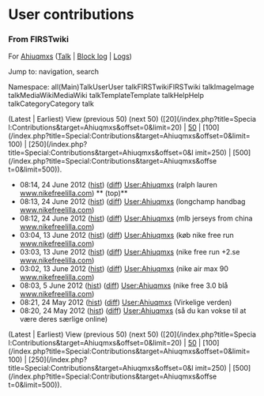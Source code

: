 

# User contributions

### From FIRSTwiki

For [Ahiuqmxs](/index.php/User:Ahiuqmxs "User:Ahiuqmxs" )
([Talk](/index.php?title=User_talk:Ahiuqmxs&action=edit "User talk:Ahiuqmxs" )
| [Block log](/index.php?title=Special:Log&type=block&page=User:Ahiuqmxs
"Special:Log" ) | [Logs](/index.php?title=Special:Log&user=Ahiuqmxs
"Special:Log" ))

Jump to: navigation, search

Namespace:  all(Main)TalkUserUser talkFIRSTwikiFIRSTwiki talkImageImage
talkMediaWikiMediaWiki talkTemplateTemplate talkHelpHelp talkCategoryCategory
talk

(Latest | Earliest) View (previous 50) (next 50) ([20](/index.php?title=Specia
l:Contributions&target=Ahiuqmxs&offset=0&limit=20) |
[50](/index.php?title=Special:Contributions&target=Ahiuqmxs&offset=0&limit=50)
| [100](/index.php?title=Special:Contributions&target=Ahiuqmxs&offset=0&limit=
100) | [250](/index.php?title=Special:Contributions&target=Ahiuqmxs&offset=0&l
imit=250) | [500](/index.php?title=Special:Contributions&target=Ahiuqmxs&offse
t=0&limit=500)).

  * 08:14, 24 June 2012 ([hist](/index.php?title=User:Ahiuqmxs&action=history "User:Ahiuqmxs" )) ([diff](/index.php?title=User:Ahiuqmxs&diff=prev&oldid=164966 "User:Ahiuqmxs" )) [User:Ahiuqmxs](/index.php/User:Ahiuqmxs "User:Ahiuqmxs" ) (ralph lauren www.nikefreelilla.com) ** (top)**
  * 08:13, 24 June 2012 ([hist](/index.php?title=User:Ahiuqmxs&action=history "User:Ahiuqmxs" )) ([diff](/index.php?title=User:Ahiuqmxs&diff=prev&oldid=164963 "User:Ahiuqmxs" )) [User:Ahiuqmxs](/index.php/User:Ahiuqmxs "User:Ahiuqmxs" ) (longchamp handbag www.nikefreelilla.com)
  * 08:12, 24 June 2012 ([hist](/index.php?title=User:Ahiuqmxs&action=history "User:Ahiuqmxs" )) ([diff](/index.php?title=User:Ahiuqmxs&diff=prev&oldid=164961 "User:Ahiuqmxs" )) [User:Ahiuqmxs](/index.php/User:Ahiuqmxs "User:Ahiuqmxs" ) (mlb jerseys from china www.nikefreelilla.com)
  * 03:04, 13 June 2012 ([hist](/index.php?title=User:Ahiuqmxs&action=history "User:Ahiuqmxs" )) ([diff](/index.php?title=User:Ahiuqmxs&diff=prev&oldid=139352 "User:Ahiuqmxs" )) [User:Ahiuqmxs](/index.php/User:Ahiuqmxs "User:Ahiuqmxs" ) (køb nike free run www.nikefreelilla.com)
  * 03:03, 13 June 2012 ([hist](/index.php?title=User:Ahiuqmxs&action=history "User:Ahiuqmxs" )) ([diff](/index.php?title=User:Ahiuqmxs&diff=prev&oldid=139349 "User:Ahiuqmxs" )) [User:Ahiuqmxs](/index.php/User:Ahiuqmxs "User:Ahiuqmxs" ) (nike free run +2.se www.nikefreelilla.com)
  * 03:02, 13 June 2012 ([hist](/index.php?title=User:Ahiuqmxs&action=history "User:Ahiuqmxs" )) ([diff](/index.php?title=User:Ahiuqmxs&diff=prev&oldid=139348 "User:Ahiuqmxs" )) [User:Ahiuqmxs](/index.php/User:Ahiuqmxs "User:Ahiuqmxs" ) (nike air max 90 www.nikefreelilla.com)
  * 08:03, 5 June 2012 ([hist](/index.php?title=User:Ahiuqmxs&action=history "User:Ahiuqmxs" )) ([diff](/index.php?title=User:Ahiuqmxs&diff=prev&oldid=124258 "User:Ahiuqmxs" )) [User:Ahiuqmxs](/index.php/User:Ahiuqmxs "User:Ahiuqmxs" ) (nike free 3.0 blå www.nikefreelilla.com)
  * 08:21, 24 May 2012 ([hist](/index.php?title=User:Ahiuqmxs&action=history "User:Ahiuqmxs" )) ([diff](/index.php?title=User:Ahiuqmxs&diff=prev&oldid=112338 "User:Ahiuqmxs" )) [User:Ahiuqmxs](/index.php/User:Ahiuqmxs "User:Ahiuqmxs" ) (Virkelige verden)
  * 08:20, 24 May 2012 ([hist](/index.php?title=User:Ahiuqmxs&action=history "User:Ahiuqmxs" )) ([diff](/index.php?title=User:Ahiuqmxs&diff=prev&oldid=112337 "User:Ahiuqmxs" )) [User:Ahiuqmxs](/index.php/User:Ahiuqmxs "User:Ahiuqmxs" ) (så du kan vokse til at være deres særlige online)

(Latest | Earliest) View (previous 50) (next 50) ([20](/index.php?title=Specia
l:Contributions&target=Ahiuqmxs&offset=0&limit=20) |
[50](/index.php?title=Special:Contributions&target=Ahiuqmxs&offset=0&limit=50)
| [100](/index.php?title=Special:Contributions&target=Ahiuqmxs&offset=0&limit=
100) | [250](/index.php?title=Special:Contributions&target=Ahiuqmxs&offset=0&l
imit=250) | [500](/index.php?title=Special:Contributions&target=Ahiuqmxs&offse
t=0&limit=500)).

